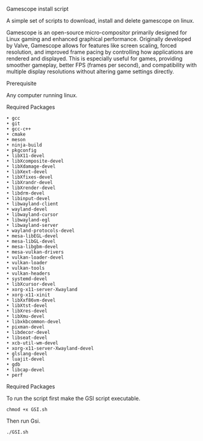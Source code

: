 ﻿Gamescope install script
 
A simple set of scripts to download, install and delete gamescope on linux.

Gamescope is an open-source micro-compositor primarily designed for Linux gaming and enhanced graphical performance. Originally developed by Valve, Gamescope allows for features like screen scaling, forced resolution, and improved frame pacing by controlling how applications are rendered and displayed. This is especially useful for games, providing smoother gameplay, better FPS (frames per second), and compatibility with multiple display resolutions without altering game settings directly.

Prerequisite

Any computer running linux.

Required Packages

    • gcc
    • git
    • gcc-c++
    • cmake
    • meson
    • ninja-build
    • pkgconfig
    • libX11-devel
    • libXcomposite-devel
    • libXdamage-devel
    • libXext-devel
    • libXfixes-devel
    • libXrandr-devel
    • libXrender-devel
    • libdrm-devel
    • libinput-devel
    • libwayland-client
    • wayland-devel
    • libwayland-cursor
    • libwayland-egl
    • libwayland-server
    • wayland-protocols-devel
    • mesa-libEGL-devel
    • mesa-libGL-devel
    • mesa-libgbm-devel
    • mesa-vulkan-drivers
    • vulkan-loader-devel
    • vulkan-loader
    • vulkan-tools
    • vulkan-headers
    • systemd-devel
    • libXcursor-devel
    • xorg-x11-server-Xwayland
    • xorg-x11-xinit
    • libXxf86vm-devel
    • libXtst-devel
    • libXres-devel
    • libXmu-devel
    • libxkbcommon-devel
    • pixman-devel
    • libdecor-devel
    • libseat-devel
    • xcb-util-wm-devel
    • xorg-x11-server-Xwayland-devel
    • glslang-devel
    • luajit-devel
    • gdb
    • libcap-devel
    • perf
    

Required Packages

To run the script first make the GSI script executable.

`chmod +x GSI.sh`

Then run Gsi.

`./GSI.sh`

